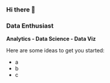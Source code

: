 ### Hi there 👋

### Data Enthusiast
**Analytics - Data Science - Data Viz** 

Here are some ideas to get you started:

- a
- b
- c

